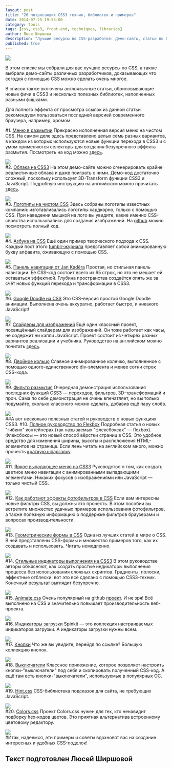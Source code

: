 ```yaml
---
layout: post
title: "20 потрясающих CSS3 техник, библиотек и примеров"
date: 2014-07-25 19:55:00
category: tools
tags: [css, css3, front-end, techniques, libraries]
author: Люся Ширшова
description: "Лучшие ресурсы по CSS-разработке: Демо-сайты, статьи по CSS, новое в CSS3."
published: true
---
```


<img src="http://theasder.github.io/img/20-impressive-css3-techniques-libraries-examples.jpg" class="img-responsive" /><br />

В этом списке мы собрали для вас лучшие ресурсы по CSS, а также выбрали демо-сайты различных разработчиков, доказывающих что сегодня с помощью CSS можно сделать очень многое.

<!-- more -->

В список также включены англоязычные статьи, обрисовывающие новые фичи в CSS3 и несколько полезных библиотек, наполненных разными фишками. 

Для полного эффекта от просмотра ссылок из данной статьи рекомендуем пользоваться последней версией современного браузера, например, хромом.

#1. [Меню в размытии](http://tympanus.net/Tutorials/BlurMenu/index.html)
Прекрасно исполненная версия меню на чистом CSS. На самом деле здесь представлено целых семь разных вариантов, в каждом из которых используются новые функции перехода в CSS3 и с умом применяются селекторы для создания безупречного эффекта размытия. Посмотреть на код можно [здесь](http://tympanus.net/codrops/2011/10/19/blur-menu-with-css3-transitions/).<br />

<img src="http://s45.radikal.ru/i107/1407/7c/1d98492bfd88.png" class="img-responsive" /><br />
#2. [Облака на CSS3](http://www.clicktorelease.com/code/css3dclouds/#)
На этом демо-сайте можно сгенерировать крайне реалистичные облака и даже поиграть с ними. Демо-код достаточно сложный, поскольку использует 3D-Transform функции CSS3 и JavaScript. Подробную инструкцию на английском можно прочитать [здесь](http://www.clicktorelease.com/blog/how-to-make-clouds-with-css-3d). <br />

<img src="http://s020.radikal.ru/i713/1407/8e/245f9ea6971a.png" class="img-responsive" /><br />
#3. [Логотипы на чистом CSS](http://www.bchanx.com/logos-in-pure-css-demo) 
Здесь собраны логотипы известных компаний: изготавливались логотипы хардкорно, только с помощью CSS. При наведении мышкой на лого вы увидите, какие именно CSS-свойства использовались для создания изображений. На [github](https://github.com/bchanx/logos-in-pure-css) можно посмотреть полный код. <br />

<img src="http://s018.radikal.ru/i528/1407/1d/bcee8b26f6df.png" class="img-responsive" /><br />
#4. [Азбука на CSS](http://cssaz.tumblr.com/)
Ещё один пример творческого подхода к CSS. Каждый пост этого [tumblr-журнала](http://cssaz.tumblr.com/) представляет собой анимированную букву алфавита, оживающую с помощью CSS.  <br />

<img src="http://s020.radikal.ru/i720/1407/64/636dfe25c956.png" class="img-responsive" /><br />
#5. [Панель навигации от Jan Kaděra](http://codepen.io/katydecorah/pen/HEgwl)
Простая, но стильная панель навигации. Её CSS-код состоит всего из 65 строк, но это не мешает ей оставаться эффектной. Глубина пространства создаётся опять же за счёт новых функций перехода и трансформации в CSS3.<br />

<img src="http://s019.radikal.ru/i644/1407/19/8d8dc51927b3.png" class="img-responsive" /><br />
#6. [Google Doodle на CSS](http://cssdeck.com/labs/google-doodle-in-css-follow-up)
Это CSS-версия простой Google Doodle анимации. Выполнена очень аккуратно, работает быстро, и никакого JavaScript!<br />

<img src="http://s003.radikal.ru/i201/1407/79/06f5baf56a9a.png" class="img-responsive" /><br />
#7. [Слайдеры для изображений](http://tympanus.net/Tutorials/CSS3SlidingImagePanels/)
Ещё один классный проект, посвящённый слайдерам для изображений. Он тоже работает как часы, не содержит ни капли JavaScript. Проект состоит из четырёх разных вариантов реализации и учебника. Руководство на английском можно почитать [здесь](http://tympanus.net/codrops/2012/01/17/sliding-image-panels-with-css3/). <br />

<img src="http://s41.radikal.ru/i094/1407/9e/408738404ce6.png" class="img-responsive" /><br />
#8. [Двойное кольцо](http://codepen.io/fixcl/pen/lvCFr)
Славное анимированное колечко, выполненное с помощью одного-единственного div-элемента и менее сотни строк CSS-кода.  <br />

<img src="http://s006.radikal.ru/i214/1407/19/b1cd105ea170.png" class="img-responsive" /><br />
#9. [Фильтр размытия](http://css3playground.com/blur-filter/)
Очередная демонстрация использования последних функций CSS3 — переходов, фильтров, 3D-трансформаций и проч. Сама по себе демонстрация не очень впечатляет, но вы только подумайте, сколько классного можно сделать, добавив ещё пару слоёв.<br />

<img src="http://s017.radikal.ru/i408/1407/2d/2007453e79f9.png" class="img-responsive" /><br />
##А вот несколько полезных статей и руководств о новых функциях CSS3. 
#10. [Полное руководство по Flexbox](http://css-tricks.com/snippets/css/a-guide-to-flexbox/)
Подробная статья о новых "гибких" контейнерах (так называемых "флексбоксах" — flexbox). Флексбоксы — это новый способ вёрстки страниц в CSS. Это удобное средство для изменения ширины, высоты и расположения HTML-элементов на странице. Если лень читать на английском много, можно прочесть [краткую шпаргалку](http://www.sketchingwithcss.com/samplechapter/cheatsheet.html).<br />

<img src="http://s56.radikal.ru/i151/1407/87/08b15f2d7fed.png" class="img-responsive" /><br />
#11. [Яркое выпадающее меню на CSS3](http://tutorialzine.com/2012/10/css3-dropdown-menu/)
Руководство о том, как создать цветное меню навигации с анимированными выпадающими элементами. Никаких фокусов с изображениями или JavaScript — только чистый CSS.<br /> 

<img src="http://s018.radikal.ru/i526/1407/bd/b9545278c9f3.png" class="img-responsive" /><br />
#12. [Как работают эффекты фотофильтров в CSS](http://www.html5rocks.com/en/tutorials/filters/understanding-css/)
Если вам интересны новые фильтры CSS, вы должны это прочесть. В этом пособии вы встретите множество удачных примеров использования фотофильтров, а также полезную информацию о поддержке фильтров браузерами и вопросах производительности.<br />

<img src="http://s56.radikal.ru/i152/1407/a1/eac3886bd506.png" class="img-responsive" /><br />
#13. [Геометрические формы в CSS](http://alistapart.com/article/css-shapes-101)
Одна из лучших статей в мире о CSS. В ней представлены CSS-формы и множество примеров того, как их создавать и использовать. Читать немедленно. <br />

<img src="http://s002.radikal.ru/i199/1407/e7/d3b706a54c17.png" class="img-responsive" /><br />
#14. [Стильные индикаторы выполнения на CSS3](http://red-team-design.com/stylish-css3-progress-bars/)
В этом руководстве авторы объясняют, как создать простые индикаторы выполнения процесса без использования сложных скриптов. Градиенты, полоски, эффектные отблески: вот это всё сделано с помощью CSS3-техник. Конечный [результат](http://red-team-design.com/wp-content/uploads/2011/11/css3-slick-progress-bars-demo.html) выглядит безупречно. <br />

<img src="http://s019.radikal.ru/i636/1407/c7/744a33981773.png" class="img-responsive" /><br />
#15. [Animate.css](http://daneden.github.io/animate.css/)
Очень популярный на github [проект](https://github.com/daneden/animate.css). И не зря! Всё выполнено на CSS и значительно повышает производительность веб-проекта.<br />

<img src="http://s017.radikal.ru/i430/1407/a9/f4739af15bac.png" class="img-responsive" /><br />
#16. [Индикаторы загрузки](http://tobiasahlin.com/spinkit/)
Spinkit — это коллекция настраиваемых индикаторов загрузки. А индикаторы загрузки нужны всем.  <br />

<img src="http://s018.radikal.ru/i502/1407/f4/7673fa4e5a80.png" class="img-responsive" /><br />
#17. [Кнопки](http://alexwolfe.github.io/Buttons/)
Что же вы увидите, перейдя по ссылке? Большую коллекцию кнопок.<br />

<img src="http://s42.radikal.ru/i095/1407/15/0930b682a70a.png" class="img-responsive" /><br />
#18. [Выключатели](http://proto.io/freebies/onoff/)
Классное приложение, которое позволяет настроить кнопки-"выключатели" под себя и скопировать полученный CSS-код. А ещё там есть кнопки-"выключатели", используемые в популярных ОС. <br />

<img src="http://i017.radikal.ru/1407/87/540cd510f826.png" class="img-responsive" /><br />
#19. [Hint.css](http://kushagragour.in/lab/hint/)
СSS-библиотека подсказок для сайта, не требующих JavaScript.<br />  

<img src="http://s018.radikal.ru/i528/1407/e5/7397b5b92b54.png" class="img-responsive" /><br />
#20. [Colors.css](https://github.com/mrmrs/colors)
Проект Colors.css нужен для тех, кто ненавидит подборку hex-кодов цветов. Это приятная альтернатива встроенному цветовому редактору. <br />

<img src="http://s017.radikal.ru/i427/1407/98/df095e8ca7dc.png" class="img-responsive" /><br />
#Итак, 
надеемся, эти примеры и советы вдохновят вас на создание интересных и удобных CSS-поделок!

## Текст подготовлен Люсей Ширшовой
